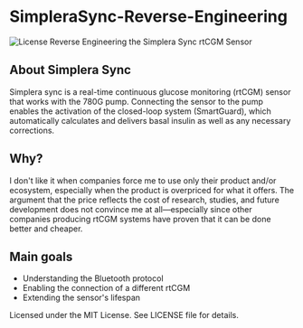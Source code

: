 # SimpleraSync-Reverse-Engineering
![License](https://img.shields.io/static/v1?label=License&message=MIT&color=green)
Reverse Engineering the Simplera Sync rtCGM Sensor


## About Simplera Sync
Simplera sync is a real-time continuous glucose monitoring (rtCGM) sensor that works with the 780G pump. Connecting the sensor to the pump enables the activation of the closed-loop system (SmartGuard), which automatically calculates and delivers basal insulin as well as any necessary corrections.

## Why?
I don't like it when companies force me to use only their product and/or ecosystem, especially when the product is overpriced for what it offers. The argument that the price reflects the cost of research, studies, and future development does not convince me at all—especially since other companies producing rtCGM systems have proven that it can be done better and cheaper.

## Main goals
- Understanding the Bluetooth protocol
- Enabling the connection of a different rtCGM
- Extending the sensor's lifespan

Licensed under the MIT License. See LICENSE file for details.

